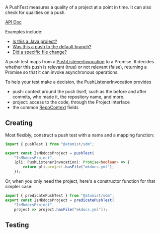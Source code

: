 A PushTest measures a quality of a project at a point in time.
It can also check for qualities on a push.

[API Doc](https://atomist.github.io/sdm/interfaces/_lib_api_mapping_pushtest_.pushtest.html)

Examples include:

*  [Is this a Java project?](https://github.com/atomist/sdm-pack-checkstyle/blob/2399fe8bb44e84b96dad38acf3c20fa437a405a1/lib/support/checkstyleReviewer.ts#L90)
*  [Was this a push to the default branch?](https://atomist.github.io/sdm/modules/_lib_api_mapping_support_commonpushtests_.html#todefaultbranch)
*  [Did a specific file change?](https://atomist.github.io/sdm/modules/_lib_api_mapping_support_commonpushtests_.html#hasfile)

A push test maps from a [PushListenerInvocation][pli] to a Promise<boolean>. It decides whether this push is relevant
(true) or not relevant (false), returning a Promise so that it can invoke asynchronous operations.

To help your test make a decision, the PushListenerInvocation provides

* push: context around the push itself, such as the before and after commits, who made it, the repository name, and more.
* project: access to the code, through the Project interface
* the common [RepoContext](https://atomist.github.io/sdm/interfaces/_lib_api_context_sdmcontext_.repocontext.html) fields 

[pli]: https://atomist.github.io/sdm/interfaces/_lib_api_listener_pushlistener_.pushlistenerinvocation.html (Push Listener Invocation)

## Creating

Most flexibly, construct a push test with a name and a mapping function:

```typescript
import { pushTest } from "@atomist/sdm";

export const IsMkdocsProject = pushTest(
    "IsMkdocsProject",
    (pli: PushListenerInvocation): Promise<boolean> => {
        return pli.project.hasFile("mkdocs.yml");
    });
```

Or, when you only need the project, here's a constructor function for that simpler case:

```typescript
import { predicatePushTest } from "@atomist/sdm";
export const IsMkdocsProject = predicatePushTest(
    "IsMkdocsProject",
    project => project.hasFile("mkdocs.yml"));
```

## Testing

